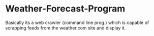 # Weather-Forecast-Program
Basically its a web crawler (command line prog.) which is capable of scrapping feeds from the weather.com site and display it.

